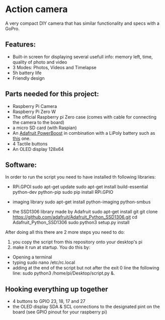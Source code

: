 # Action camera
A very compact DIY camera that has similar functionality and specs with a GoPro.

## Features:
* Built-in screen for displaying several usefull info: memory left, time, quality of photo and video
* 3 Modes: Photos, Videos and Timelapse
* 5h battery life
* Friendly design

## Parts needed for this project:
* Raspberry Pi Camera
* Raspberry Pi Zero W
* The official Raspberry pi Zero case (comes with cable for connecting the camera to the board)
* a micro SD card (with Raspian)
* An [Adafruit PowerBoost](https://www.adafruit.com/product/1944) in combination with a LiPoly battery such as [this](https://www.adafruit.com/product/258) one.
* 4 Tactile buttons
* An OLED display 128x64

## Software:
In order to run the script you need to have installed th following libraries:
* RPi.GPOI
sudo apt-get update
sudo apt-get install build-essential python-dev python-pip
sudo pip install RPi.GPIO

* imaging library
sudo apt-get install python-imaging python-smbus

* the SSD1306 library made by Adafruit
sudo apt-get install git
git clone https://github.com/adafruit/Adafruit_Python_SSD1306.git
cd Adafruit_Python_SSD1306
sudo python3 setup.py install

After doing all this there are 2 more steps you need to do:
1) you copy the script from this repository onto your desktop's pi 
2) make it run at startup. You do this by:
* Opening a terminal
* typing sudo nano /etc/rc.local
* adding at the end of the script but not after the exit 0 line the following line: sudo python3 /home/pi/Desktop/script.py &.

## Hooking everything up together 
* 4 buttons to GPIO 23, 18, 17 and 27
* the OLED display SDA & SCL connections to the designated pint on the board (see GPIO pinout for your raspberry pi)
